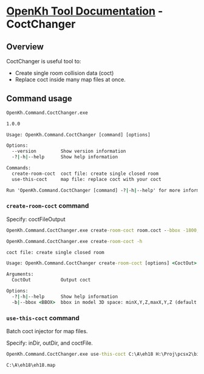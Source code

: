 # [OpenKh Tool Documentation](../index.md) - CoctChanger

## Overview

CoctChanger is useful tool to:

- Create single room collision data (coct)
- Replace coct inside many map files at once.

## Command usage

```bat
OpenKh.Command.CoctChanger.exe

1.0.0

Usage: OpenKh.Command.CoctChanger [command] [options]

Options:
  --version         Show version information
  -?|-h|--help      Show help information

Commands:
  create-room-coct  coct file: create single closed room
  use-this-coct     map file: replace coct with your coct

Run 'OpenKh.Command.CoctChanger [command] -?|-h|--help' for more information about a command.
```

### `create-room-coct` command

Specify: coctFileOutput

```bat
OpenKh.Command.CoctChanger.exe create-room-coct room.coct --bbox -1800,-500,-1800,1800,1000,1800

```

```bat
OpenKh.Command.CoctChanger.exe create-room-coct -h

coct file: create single closed room

Usage: OpenKh.Command.CoctChanger create-room-coct [options] <CoctOut>

Arguments:
  CoctOut           Output coct

Options:
  -?|-h|--help      Show help information
  -b|--bbox <BBOX>  bbox in model 3D space: minX,Y,Z,maxX,Y,Z (default: ...)

```

### `use-this-coct` command

Batch coct injector for map files.

Specify: inDir, outDir, and coctFile.

```bat
OpenKh.Command.CoctChanger.exe use-this-coct C:\A\eh18 H:\Proj\pcsx2\bin\inject.f266b00b\map\jp room.coct

C:\A\eh18\eh18.map
```
